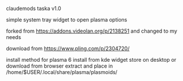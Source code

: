 claudemods taska v1.0

simple system tray widget to open plasma options

forked from https://addons.videolan.org/p/2138251 and changed to my needs

download from https://www.pling.com/p/2304720/

install method for plasma 6
install from kde widget store on desktop or download from browser extract and place in /home/$USER/.local/share/plasma/plasmoids/

